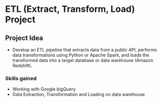 # ETL (Extract, Transform, Load) Project

## Project Idea

- Develop an ETL pipeline that extracts data from a public API, performs data transformations using Python or Apache Spark, and loads the transformed data into a target database or data warehouse (Amazon Redshift).

### Skills gained
- Working with Google bigQuery
- Data Extraction, Transformation and Loading on data warehouse

